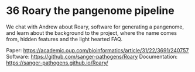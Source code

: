 # 36 Roary the pangenome pipeline

We chat with Andrew about Roary, software for generating a pangenome, and learn about the background to the project, where the name comes from, hidden features and the light hearted FAQ.

Paper: https://academic.oup.com/bioinformatics/article/31/22/3691/240757
Software: https://github.com/sanger-pathogens/Roary
Documentation: https://sanger-pathogens.github.io/Roary/

